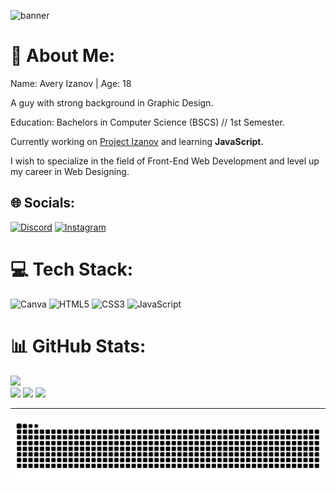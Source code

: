 ![banner](https://imgur.com/toOP1Ej.gif)

# 🔶 About Me:
Name: Avery Izanov | Age: 18

A guy with strong background in Graphic Design.

Education: Bachelors in Computer Science (BSCS) // 1st Semester.

Currently working on [Project Izanov](https://izanov.github.io/project-izanov/) and learning **JavaScript.**

I wish to specialize in the field of Front-End Web Development and level up my career in Web Designing.

## 🌐 Socials:
[![Discord](https://img.shields.io/badge/Discord-%237289DA.svg?logo=discord&logoColor=white)](https://discord.gg/discordapp.com/users/1230055739238776874) [![Instagram](https://img.shields.io/badge/Instagram-%23E4405F.svg?logo=Instagram&logoColor=white)](https://instagram.com/averyizanov) 

# 💻 Tech Stack:
![Canva](https://img.shields.io/badge/Canva-%2300C4CC.svg?style=for-the-badge&logo=Canva&logoColor=white) ![HTML5](https://img.shields.io/badge/html5-%23E34F26.svg?style=for-the-badge&logo=html5&logoColor=white) ![CSS3](https://img.shields.io/badge/css3-%231572B6.svg?style=for-the-badge&logo=css3&logoColor=white) ![JavaScript](https://img.shields.io/badge/javascript-%23323330.svg?style=for-the-badge&logo=javascript&logoColor=%23F7DF1E)

# 📊 GitHub Stats:
![](https://github-readme-stats.vercel.app/api/top-langs/?username=izanov&theme=dark&hide_border=false&include_all_commits=false&count_private=false&layout=compact)</br>
![](https://github-readme-streak-stats.herokuapp.com/?user=izanov&theme=dark&hide_border=false)
![](https://github-readme-stats.vercel.app/api?username=izanov&theme=dark&hide_border=false&include_all_commits=false&count_private=false)
![](https://github-contributor-stats.vercel.app/api?username=izanov&limit=5&theme=tokyonight&combine_all_yearly_contributions=true)

---
<picture>
  <source media="(prefers-color-scheme: dark)" srcset="https://raw.githubusercontent.com/hxxmz/hxxmz/output/github-contribution-grid-snake-dark.svg">
  <source media="(prefers-color-scheme: light)" srcset="https://raw.githubusercontent.com/hxxmz/hxxmz/output/github-contribution-grid-snake.svg">
  <img alt="github contribution grid snake animation" src="https://raw.githubusercontent.com/hxxmz/hxxmz/output/github-contribution-grid-snake.svg">
</picture>
